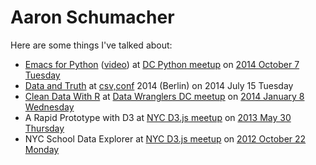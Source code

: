 # Aaron Schumacher

Here are some things I've talked about:

 * [Emacs for Python](https://github.com/ajschumacher/emacs_python/blob/master/README.md) ([video](https://www.youtube.com/watch?v=eH-epEqLVAs)) at [DC Python meetup](http://www.meetup.com/DCPython/) on [2014 October 7 Tuesday](http://www.meetup.com/DCPython/events/208969552/)
 * [Data and Truth](https://github.com/ajschumacher/data_and_truth/blob/master/README.md) at [csv,conf](http://csvconf.com/) 2014 (Berlin) on 2014 July 15 Tuesday
 * [Clean Data With R](http://planspace.org/2014/01/07/clean-data-with-r/) at [Data Wranglers DC meetup](http://www.meetup.com/Data-Wranglers-DC/) on [2014 January 8 Wednesday](http://www.meetup.com/Data-Wranglers-DC/events/154160282/)
 * A Rapid Prototype with D3 at [NYC D3.js meetup](http://www.meetup.com/NYC-D3-JS/) on [2013 May 30 Thursday](http://www.meetup.com/NYC-D3-JS/events/121578202/)
 * NYC School Data Explorer at [NYC D3.js meetup](http://www.meetup.com/NYC-D3-JS/) on [2012 October 22 Monday](http://www.meetup.com/NYC-D3-JS/events/87414332/)
